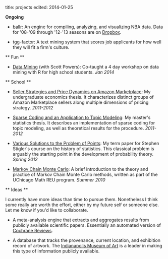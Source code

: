 title: projects
edited: 2014-01-25

**Ongoing**

* [ballr](http://rywang.pythonanywhere.com/): An engine for compiling, analyzing, and visualizing NBA data. Data for '08-'09 through '12-'13 seasons are on [Dropbox](https://www.dropbox.com/sh/n5v0lejejxay9et/4xKZi_tFtU).

* tgg-factor: A text mining system that scores job applicants for how well they will fit a firm's culture.

** Fun **

* [Data Mining](http://github.com/ryw90/data-mining-intersession) (with Scott Powers): Co-taught a 4 day workshop on data mining with R for high school students. *Jan 2014*

** School **

* [Seller Strategies and Price Dynamics on Amazon Marketplace](https://www.dropbox.com/s/ajsty32u8y390ov/seller%20strategies%20and%20price%20dynamics.pdf): My undergraduate economics thesis. It characterizes distinct groups of Amazon Marketplace sellers along multiple dimensions of pricing strategy. *2011-2012*

* [Sparse Coding and an Application to Topic Modeling](https://www.dropbox.com/s/d0jppn6nb1dcosm/sparse%20coding%20and%20topic%20models.pdf): My master's statistics thesis. It describes an implementation of sparse coding for topic modeling, as well as theoretical results for the procedure. *2011-2012*

* [Various Solutions to the Problem of Points](https://www.dropbox.com/s/e7p5j15xqseqaow/paper.pdf): My term paper for Stephen Stigler's course on the history of statistics. This classical problem is arguably the starting point in the development of probability theory. *Spring 2012*

* [Markov Chain Monte Carlo](https://www.dropbox.com/s/g9khwqjxdvhbvm4/Wang_REUPaper.pdf): A brief introduction to the theory and practice of Markov Chain Monte Carlo methods, written as part of the UChicago Math REU program. *Summer 2010*

** Ideas **

I currently have more ideas than time to pursue them. Nonetheless I think some really are worth the effort, either by my future self or someone else. Let me know if you'd like to collaborate.

* A meta-analysis engine that extracts and aggregates results from publicly available scientific papers. Essentially an automated version of [Cochrane Reviews](http://www.cochrane.org/about-us).

* A database that tracks the provenance, current location, and exhibition record of artwork. The [Indianapolis Museum of Art](http://www.imamuseum.org/collections/artwork/flageolet-player-cliff-gauguin-paul) is a leader in making this type of information publicly available.

